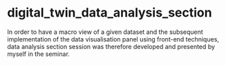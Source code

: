 # digital_twin_data_analysis_section

In order to have a macro view of a given dataset and the subsequent implementation of the data visualisation panel using front-end techniques, 
data analysis section session was therefore developed and presented by myself in the seminar.
